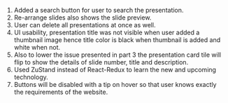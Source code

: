 1. Added a search button for user to search the presentation.
2. Re-arrange slides also shows the slide preview.
3. User can delete all presentations at once as well.
4. UI usability, presentation title was not visible when user added a thumbnail image hence title color is black when thumbnail is added and white when not.
5. Also to lower the issue presented in part 3 the presentation card tile will flip to show the details of slide number, title and description.
6. Used ZuStand instead of React-Redux to learn the new and upcoming technology.
7. Buttons will be disabled with a tip on hover so that user knows exactly the requirements of the website.
